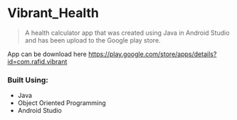 # Vibrant_Health

> A health calculator app that was created using Java in Android Studio and has been upload to the Google play store.

App can be download here https://play.google.com/store/apps/details?id=com.rafid.vibrant

### Built Using:

 * Java
 * Object Oriented Programming
 * Android Studio
 
